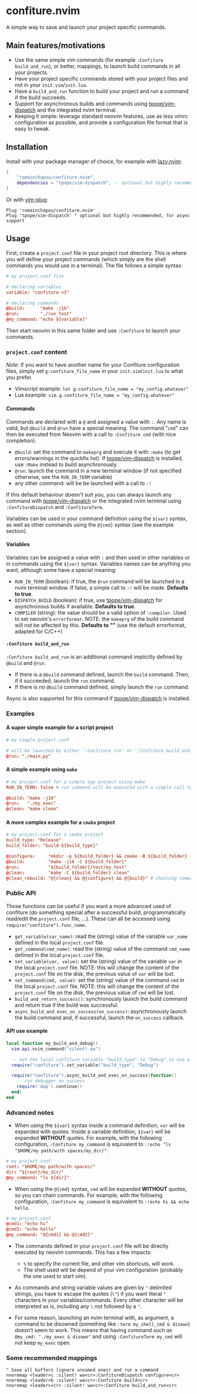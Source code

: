 # confiture.nvim

A simple way to save and launch your project specific commands.


## Main features/motivations

- Use the same simple vim commands (for example `:Confiture build_and_run`), or better, mappings, to launch build commands in all your projects.
- Have your project specific commands stored with your project files and not in your `init.vim`/`init.lua`.
- Have a `build_and_run` function to build your project and run a command if the build succeeds. 
- Support for asynchronous builds and commands using [tpope/vim-dispatch](https://github.com/tpope/vim-dispatch) and the integrated nvim terminal.
- Keeping it simple: leverage standard neovim features, use as less vimrc configuration as possible, and provide a configuration file format that is easy to tweak.


## Installation

Install with your package manager of choice, for example with [lazy.nvim](https://github.com/folke/lazy.nvim):

```lua
{
    "romainchapou/confiture.nvim",
    dependencies = "tpope/vim-dispatch", -- optional but highly recommended, for async support
}
```

Or with [vim-plug](https://github.com/junegunn/vim-plug):

```vim
Plug 'romainchapou/confiture.nvim'
Plug 'tpope/vim-dispatch' " optional but highly recommended, for async support
```


## Usage

First, create a `project.conf` file in your project root directory. This is where you will define your project commands (which simply are the shell commands you would use in a terminal). The file follows a simple syntax:

```conf
# my project.conf file

# declaring variables
variable: "confiture <3"

# declaring commands
@build:      "make -j16"
@run:        "./run_test"
@my_command: "echo ${variable}"
```

Then start neovim in this same folder and use `:Confiture` to launch your commands.


### `project.conf` content

_Note_: if you want to have another name for your Confiture configuration files, simply set `g:confiture_file_name` in your `init.vim`/`init.lua` to what you prefer.

- Vimscript example: `let g:confiture_file_name = "my_config.whatever"`
- Lua example: `vim.g.confiture_file_name = "my_config.whatever"`


#### Commands

Commands are declared with a `@` and assigned a value with `:`. Any name is valid, but `@build` and `@run` have a special meaning. The command "`cmd`" can then be executed from Neovim with a call to `:Confiture cmd` (with nice completion).

- `@build`: set the command to `makeprg` and execute it with `:make` (to get errors/warnings in the quickfix list). If [tpope/vim-dispatch](https://github.com/tpope/vim-dispatch) is installed, use `:Make` instead to build asynchronously.
- `@run`: launch the command in a new terminal window (if not specified otherwise, see the `RUN_IN_TERM` variable)
- any other command: will be be launched with a call to `:!`

If this default behaviour doesn't suit you, you can always launch any command with [tpope/vim-dispatch](https://github.com/tpope/vim-dispatch) or the integrated nvim terminal using `:ConfitureDispatch` and `:ConfitureTerm`.

Variables can be used in your command definition using the `${var}` syntax, as well as other commands using the `@{cmd}` syntax (see the example section).


#### Variables

Variables can be assigned a value with `:` and then used in other variables or in commands using the `${var}` syntax. Variables names can be anything you want, although some have a special meaning:

- `RUN_IN_TERM` (boolean): if true, the `@run` command will be launched in a nvim terminal window. If false, a simple call to `:!` will be made. **Defaults to true**.
- `DISPATCH_BUILD` (boolean): if true, use [tpope/vim-dispatch](https://github.com/tpope/vim-dispatch) for asynchronous builds if available. **Defaults to true**.
- `COMPILER` (string): the value should be a valid option of `:compiler`. Used to set neovim's `errorformat`. NOTE: the `makeprg` of the build command will not be affected by this. **Defaults to ""** (use the default errorformat, adapted for C/C++)


#### `:Confiture build_and_run`

`:Confiture build_and_run` is an additional command implicitly defined by `@build` and `@run`.

- If there is a `@build` command defined, launch the `build` command. Then, if it succeeded, launch the `run` command.
- If there is no `@build` command defined, simply launch the `run` command.

Async is also supported for this command if [tpope/vim-dispatch](https://github.com/tpope/vim-dispatch) is installed.


### Examples

#### A super simple example for a script project

```conf
# my simple project.conf

# will be launched by either ':Confiture run' or ':Confiture build_and_run'
@run: "./main.py"
```


#### A simple example using `make`

```conf
# my project.conf for a simple cpp project using make
RUN_IN_TERM: false # run command will be executed with a simple call to ':!'

@build: "make -j16"
@run:   "./my_exec"
@clean: "make clean"
```


#### A more complex example for a `cmake` project

```conf
# my project.conf for a cmake project
build_type: "Release"
build_folder: "build-${build_type}"

@configure:     "mkdir -p ${build_folder} && cmake -B ${build_folder} -DCMAKE_BUILD_TYPE ${build_type}"
@build:         "make -j16 -C ${build_folder}"
@run:           "${build_folder}/test/my_test"
@clean:         "make -C ${build_folder} clean"
@clean_rebuild: "@{clean} && @{configure} && @{build}" # chaining commands!
```


### Public API

Those functions can be useful if you want a more advanced used of confiture (do something special after a successful build, programmatically read/edit the `project.conf` file, ...). These can all be accessed using `require("confiture").func_name`.

- `get_variable(var_name)`: read the (string) value of the variable `var_name` defined in the local `project.conf` file.
- `get_command(cmd_name)`: read the (string) value of the command `cmd_name` defined in the local `project.conf` file.
- `set_variable(var, value)`: set the (string) value of the variable `var` in the local `project.conf` file. NOTE: this will change the content of the `project.conf` file on the disk, the previous value of `var` will be lost.
- `set_command(cmd, value)`: set the (string) value of the command `cmd` in the local `project.conf` file. NOTE: this will change the content of the `project.conf` file on the disk, the previous value of `cmd` will be lost.
- `build_and_return_success()`: synchronously launch the build command and return true if the build was successful.
- `async_build_and_exec_on_success(on_success)`: asynchronously launch the build command and, if successful, launch the `on_success` callback.


#### API use example

```lua
local function my_build_and_debug()
  vim.api.nvim_command("silent! wa")

  -- set the local confiture variable "build_type" to "Debug" to use a debug build
  require("confiture").set_variable("build_type", "Debug")

  require("confiture").async_build_and_exec_on_success(function()
    -- run debugger on success
    require('dap').continue()
  end)
end
```


### Advanced notes

- When using the `${var}` syntax inside a command definition, `var` will be expanded with quotes. Inside a variable definition, `${var}` will be expanded **WITHOUT** quotes. For example, with the following configuration, `:Confiture my_command` is equivalent to `:!echo "ls "$HOME/my path/with spaces/my_dir/"`.

```conf
# my project.conf
root: "$HOME/my path/with spaces/"
dir: "${root}/my_dir/"
@my_command: "ls ${dir}"
```

- When using the `@{cmd}` syntax, `cmd` will be expanded **WITHOUT** quotes, so you can chain commands. For example, with the following configuration, `:Confiture my_command` is equivalent to `:!echo hi && echo hello`.

```conf
# my project.conf
@cmd1: "echo hi"
@cmd2: "echo hello"
@my_command: "@{cmd1} && @{cmd2}"
```

- The commands defined in your `project.conf` file will be directly executed by neovim commands. This has a few impacts:
    - `%` to specify the current file, and other vim shortcuts, will work.
    - The shell used will be depend of your vim configuration (probably the one used to start vim).

- As commands and string variable values are given by `"` delimited strings, you have to escape the quotes (`\"`) if you want literal `"` characters in your variables/commands. Every other character will be interpreted as is, including any `\` not followed by a `"`. 

- For some reason, launching an nvim terminal with, as argument, a command to be disowned (something like `:term my_shell_cmd & disown`) doesn't seem to work. This means that having command such as `@my_cmd: "./my_exec & disown"` and using `:ConfitureTerm my_cmd` will not keep `my_exec` open.


### Some recommended mappings

```vim
" Save all buffers (ignore unnamed ones) and run a command
nnoremap <leader>c :silent! wa<cr>:ConfitureDispatch configure<cr>
nnoremap <leader>b :silent! wa<cr>:Confiture build<cr>
nnoremap <leader><cr> :silent! wa<cr>:Confiture build_and_run<cr>
```
